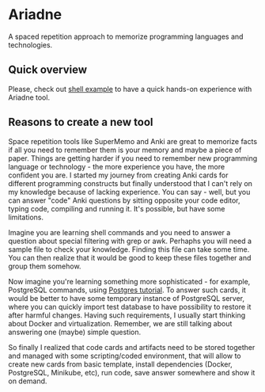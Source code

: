 # Ariadne
A spaced repetition approach to memorize programming languages and technologies.

## Quick overview
Please, check out [shell example](https://github.com/gottenheim/ariadne-shell-example) to have a quick hands-on experience with Ariadne tool.

## Reasons to create a new tool
Space repetition tools like SuperMemo and Anki are great to memorize facts if all you need to remember them is your memory and maybe a piece of paper. Things are getting harder if you need to remember new programming language or technology - the more experience you have, the more confident you are. I started my journey from creating Anki cards for different programming constructs but finally understood that I can't rely on my knowledge because of lacking experience. You can say - well, but you can answer "code" Anki questions by sitting opposite your code editor, typing code, compiling and running it. It's possible, but have some limitations. 

Imagine you are learning shell commands and you need to answer a question about special filtering with grep or awk. Perhaphs you will need a sample file to check your knowledge. Finding this file can take some time. You can then realize that it would be good to keep these files together and group them somehow. 

Now imagine you're learning something more sophisticated - for example, PostgreSQL commands, using [Postgres tutorial](https://www.postgresqltutorial.com/). To answer such cards, it would be better to have some temporary instance of PostgreSQL server, where you can quickly import test database to have possibility to restore it after harmful changes. Having such requirements, I usually start thinking about Docker and virtualization. Remember, we are still talking about answering one (maybe) simple question. 

So finally I realized that code cards and artifacts need to be stored together and managed with some scripting/coded environment, that will allow to create new cards from basic template, install dependencies (Docker, PostgreSQL, Minikube, etc), run code, save answer somewhere and show it on demand.




